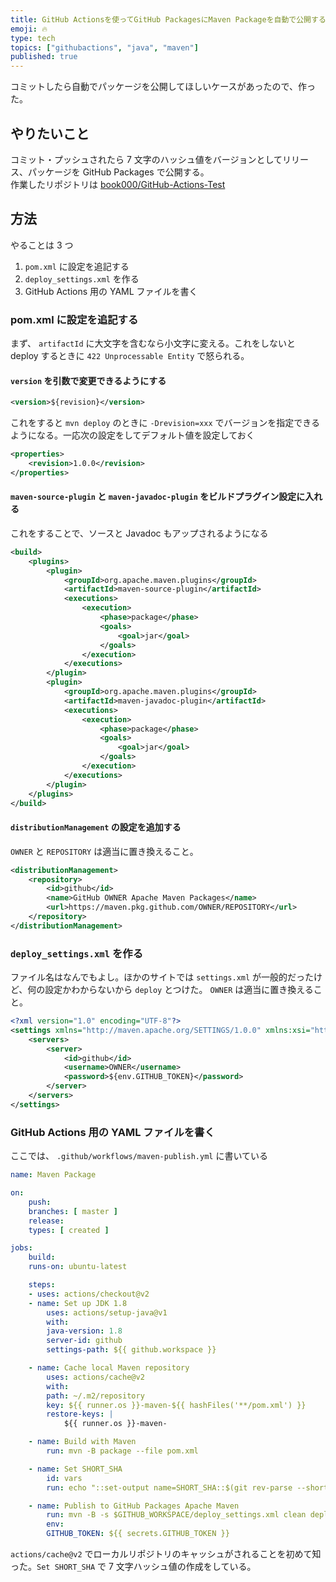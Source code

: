 ```yaml
---
title: GitHub Actionsを使ってGitHub PackagesにMaven Packageを自動で公開する
emoji: 🔥
type: tech
topics: ["githubactions", "java", "maven"]
published: true
---
```


コミットしたら自動でパッケージを公開してほしいケースがあったので、作った。

## やりたいこと

コミット・プッシュされたら 7 文字のハッシュ値をバージョンとしてリリース、パッケージを GitHub Packages で公開する。  
作業したリポジトリは [book000/GitHub-Actions-Test](https://github.com/book000/GitHub-Actions-Test)

## 方法

やることは 3 つ

1. `pom.xml` に設定を追記する
2. `deploy_settings.xml` を作る
3. GitHub Actions 用の YAML ファイルを書く

### pom.xml に設定を追記する

まず、 `artifactId` に大文字を含むなら小文字に変える。これをしないと deploy するときに `422 Unprocessable Entity` で怒られる。

#### `version` を引数で変更できるようにする

```xml
<version>${revision}</version>
```

これをすると `mvn deploy` のときに `-Drevision=xxx` でバージョンを指定できるようになる。一応次の設定をしてデフォルト値を設定しておく

```xml
<properties>
    <revision>1.0.0</revision>
</properties>
```

#### `maven-source-plugin` と `maven-javadoc-plugin` をビルドプラグイン設定に入れる

これをすることで、ソースと Javadoc もアップされるようになる

```xml
<build>
    <plugins>
        <plugin>
            <groupId>org.apache.maven.plugins</groupId>
            <artifactId>maven-source-plugin</artifactId>
            <executions>
                <execution>
                    <phase>package</phase>
                    <goals>
                        <goal>jar</goal>
                    </goals>
                </execution>
            </executions>
        </plugin>
        <plugin>
            <groupId>org.apache.maven.plugins</groupId>
            <artifactId>maven-javadoc-plugin</artifactId>
            <executions>
                <execution>
                    <phase>package</phase>
                    <goals>
                        <goal>jar</goal>
                    </goals>
                </execution>
            </executions>
        </plugin>
    </plugins>
</build>
```

#### `distributionManagement` の設定を追加する

`OWNER` と `REPOSITORY` は適当に置き換えること。

```xml
<distributionManagement>
    <repository>
        <id>github</id>
        <name>GitHub OWNER Apache Maven Packages</name>
        <url>https://maven.pkg.github.com/OWNER/REPOSITORY</url>
    </repository>
</distributionManagement>
```

### `deploy_settings.xml` を作る

ファイル名はなんでもよし。ほかのサイトでは `settings.xml` が一般的だったけど、何の設定かわからないから `deploy` とつけた。
`OWNER` は適当に置き換えること。

```xml
<?xml version="1.0" encoding="UTF-8"?>
<settings xmlns="http://maven.apache.org/SETTINGS/1.0.0" xmlns:xsi="http://www.w3.org/2001/XMLSchema-instance" xsi:schemaLocation="http://maven.apache.org/SETTINGS/1.0.0 http://maven.apache.org/xsd/settings-1.0.0.xsd">
    <servers>
        <server>
            <id>github</id>
            <username>OWNER</username>
            <password>${env.GITHUB_TOKEN}</password>
        </server>
    </servers>
</settings>
```

### GitHub Actions 用の YAML ファイルを書く

ここでは、 `.github/workflows/maven-publish.yml` に書いている

```yaml
name: Maven Package

on:
    push:
    branches: [ master ]
    release:
    types: [ created ]

jobs:
    build:
    runs-on: ubuntu-latest

    steps:
    - uses: actions/checkout@v2
    - name: Set up JDK 1.8
        uses: actions/setup-java@v1
        with:
        java-version: 1.8
        server-id: github
        settings-path: ${{ github.workspace }}

    - name: Cache local Maven repository
        uses: actions/cache@v2
        with:
        path: ~/.m2/repository
        key: ${{ runner.os }}-maven-${{ hashFiles('**/pom.xml') }}
        restore-keys: |
            ${{ runner.os }}-maven-

    - name: Build with Maven
        run: mvn -B package --file pom.xml

    - name: Set SHORT_SHA
        id: vars
        run: echo "::set-output name=SHORT_SHA::$(git rev-parse --short HEAD)"

    - name: Publish to GitHub Packages Apache Maven
        run: mvn -B -s $GITHUB_WORKSPACE/deploy_settings.xml clean deploy --batch-mode --no-transfer-progress -Drevision=${{ steps.vars.outputs.SHORT_SHA }}
        env:
        GITHUB_TOKEN: ${{ secrets.GITHUB_TOKEN }}
```

`actions/cache@v2` でローカルリポジトリのキャッシュがされることを初めて知った。`Set SHORT_SHA` で 7 文字ハッシュ値の作成をしている。
